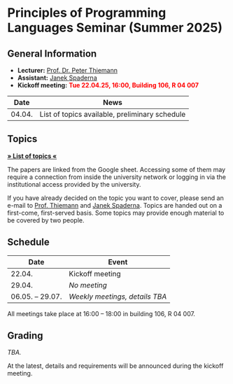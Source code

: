 # Principles of Programming Languages Seminar (Summer 2025)


## General Information

- **Lecturer:** [Prof. Dr. Peter Thiemann](/team/thiemann.md)
- **Assistant:** [Janek Spaderna](/team/spaderna.md)
- **Kickoff meeting:** <span style="color:red">**Tue 22.04.25, 16:00, Building 106, R 04 007**</span>

| Date   | News |
| ------ | ---- |
| 04.04. | List of topics available, preliminary schedule |


## Topics

**[» List of topics «][topics]**

The papers are linked from the Google sheet. Accessing some of them may require
a connection from inside the university network or logging in via the
institutional access provided by the university.

If you have already decided on the topic you want to cover, please send an
e-mail to [Prof. Thiemann](/team/thiemann.md) and [Janek
Spaderna](/team/spaderna.md). Topics are handed out on a first-come,
first-served basis. Some topics may provide enough material to be covered by
two people.

[topics]: https://docs.google.com/spreadsheets/d/1qVXBEEjuaQBhBjqbRrG1Ub8mBG3bDBRYWWTdi941xWI/edit?usp=sharing


## Schedule

| Date   | Event                                                              |
| ------ | ------------------------------------------------------------------ |
| 22.04. | Kickoff meeting                                                    |
| 29.04. | *No meeting*                                                       |
| 06.05. – 29.07. | *Weekly meetings, details TBA*                            |

All meetings take place at 16:00 – 18:00 in building 106, R 04 007.


## Grading

*TBA.*

At the latest, details and requirements will be announced during the kickoff
meeting.
